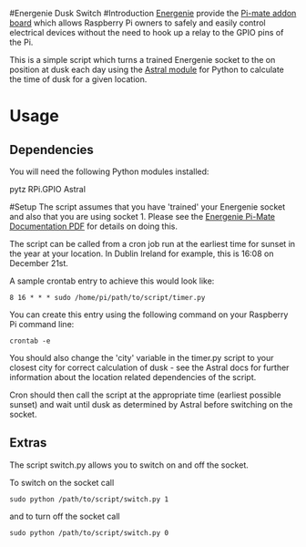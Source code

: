#Energenie Dusk Switch
#Introduction
[Energenie](https://energenie4u.co.uk/) provide the [Pi-mate addon board](https://energenie4u.co.uk/index.php/catalogue/product/ENER314) which allows Raspberry Pi owners to safely and easily control electrical devices without the need to hook up a relay to the GPIO pins of the Pi.

This is a simple script which turns a trained Energenie socket to the on position at dusk each day using the [Astral module](https://pypi.python.org/pypi/astral) for Python to calculate the time of dusk for a given location. 

# Usage
## Dependencies
You will need the following Python modules installed:

pytz
RPi.GPIO
Astral

#Setup
The script assumes that you have 'trained' your Energenie socket and also that you are using socket 1.  Please see the [Energenie Pi-Mate Documentation PDF](https://energenie4u.co.uk/res/pdfs/ENER314%20UM.pdf) for details on doing this.

The script can be called from a cron job run at the earliest time for sunset in the year at your location.  In Dublin Ireland for example, this is 16:08 on December 21st.  

A sample crontab entry to achieve this would look like:

```
8 16 * * * sudo /home/pi/path/to/script/timer.py
```

You can create this entry using the following command on your Raspberry Pi command line:

```
crontab -e
```

You should also change the 'city' variable in the timer.py script to 
your closest city for correct calculation of dusk - see the Astral docs for further information about the location related dependencies of the script.

Cron should then call the script at the appropriate time (earliest possible sunset) and wait until dusk as determined by Astral before switching on the socket.

## Extras
The script switch.py allows you to switch on and off the socket.  

To switch on the socket call 

```
sudo python /path/to/script/switch.py 1
```

and to turn off the socket call

```
sudo python /path/to/script/switch.py 0
```
